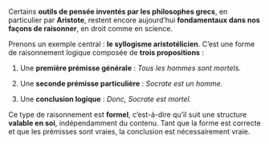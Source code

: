 Certains **outils de pensée inventés par les philosophes grecs**, en particulier par **Aristote**, restent encore aujourd’hui **fondamentaux dans nos façons de raisonner**, en droit comme en science.

Prenons un exemple central : **le syllogisme aristotélicien**. C’est une forme de raisonnement logique composée de **trois propositions** :

1. Une **première prémisse générale** : _Tous les hommes sont mortels._
    
2. Une **seconde prémisse particulière** : _Socrate est un homme._
    
3. Une **conclusion logique** : _Donc, Socrate est mortel._
    

Ce type de raisonnement est **formel**, c’est-à-dire qu’il suit une structure **valable en soi**, indépendamment du contenu. Tant que la forme est correcte et que les prémisses sont vraies, la conclusion est nécessairement vraie.